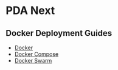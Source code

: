 # PDA Next

## Docker Deployment Guides

- [Docker](https://github.com/PowerDNS-Admin/pda-next/blob/main/docs/wiki/project/deployment/docker/docker.md)
- [Docker Compose](https://github.com/PowerDNS-Admin/pda-next/blob/main/docs/wiki/project/deployment/docker/docker-compose.md)
- [Docker Swarm](https://github.com/PowerDNS-Admin/pda-next/blob/main/docs/wiki/project/deployment/docker/docker-swarm.md)
